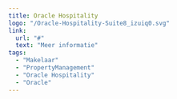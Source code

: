 ```yaml
---
title: Oracle Hospitality
logo: "/Oracle-Hospitality-Suite8_izuiq0.svg"
link:
  url: "#"
  text: "Meer informatie"
tags:
  - "Makelaar"
  - "PropertyManagement"
  - "Oracle Hospitality"
  - "Oracle"
---
```

